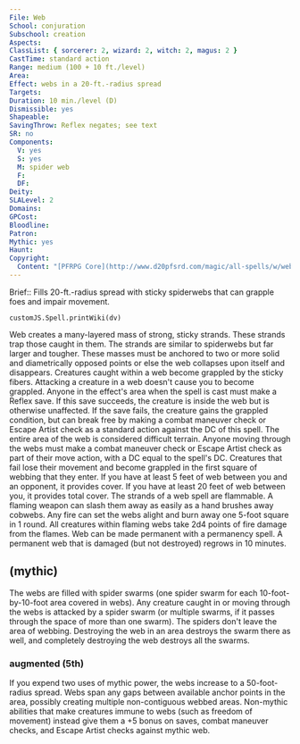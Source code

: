 ```yaml
---
File: Web
School: conjuration
Subschool: creation
Aspects: 
ClassList: { sorcerer: 2, wizard: 2, witch: 2, magus: 2 }
CastTime: standard action
Range: medium (100 + 10 ft./level)
Area: 
Effect: webs in a 20-ft.-radius spread
Targets: 
Duration: 10 min./level (D)
Dismissible: yes
Shapeable: 
SavingThrow: Reflex negates; see text
SR: no
Components:
  V: yes
  S: yes
  M: spider web
  F: 
  DF: 
Deity: 
SLALevel: 2
Domains: 
GPCost: 
Bloodline: 
Patron: 
Mythic: yes
Haunt: 
Copyright:
  Content: "[PFRPG Core](http://www.d20pfsrd.com/magic/all-spells/w/web)"
---
```

Brief:: Fills 20-ft.-radius spread with sticky spiderwebs that can grapple foes and impair movement.

```dataviewjs
customJS.Spell.printWiki(dv)
```

Web creates a many-layered mass of strong, sticky strands. These strands trap those caught in them. The strands are similar to spiderwebs but far larger and tougher. These masses must be anchored to two or more solid and diametrically opposed points or else the web collapses upon itself and disappears. Creatures caught within a web become grappled by the sticky fibers. Attacking a creature in a web doesn't cause you to become grappled.  Anyone in the effect's area when the spell is cast must make a Reflex save. If this save succeeds, the creature is inside the web but is otherwise unaffected. If the save fails, the creature gains the grappled condition, but can break free by making a combat maneuver check or Escape Artist check as a standard action against the DC of this spell. The entire area of the web is considered difficult terrain. Anyone moving through the webs must make a combat maneuver check or Escape Artist check as part of their move action, with a DC equal to the spell's DC. Creatures that fail lose their movement and become grappled in the first square of webbing that they enter.  If you have at least 5 feet of web between you and an opponent, it provides cover. If you have at least 20 feet of web between you, it provides total cover.  The strands of a web spell are flammable. A flaming weapon can slash them away as easily as a hand brushes away cobwebs. Any fire can set the webs alight and burn away one 5-foot square in 1 round. All creatures within flaming webs take 2d4 points of fire damage from the flames.  Web can be made permanent with a permanency spell. A permanent web that is damaged (but not destroyed) regrows in 10 minutes.


## (mythic)

The webs are filled with spider swarms (one spider swarm for each 10-foot-by-10-foot area covered in webs). Any creature caught in or moving through the webs is attacked by a spider swarm (or multiple swarms, if it passes through the space of more than one swarm). The spiders don't leave the area of webbing. Destroying the web in an area destroys the swarm there as well, and completely destroying the web destroys all the swarms.


### augmented (5th)

If you expend two uses of mythic power, the webs increase to a 50-foot-radius spread. Webs span any gaps between available anchor points in the area, possibly creating multiple non-contiguous webbed areas. Non-mythic abilities that make creatures immune to webs (such as freedom of movement) instead give them a +5 bonus on saves, combat maneuver checks, and Escape Artist checks against mythic web.
